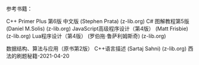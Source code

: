 参考书籍：

C++ Primer Plus 第6版 中文版 (Stephen Prata) (z-lib.org)
C# 图解教程第5版 (Daniel M.Solis) (z-lib.org)
JavaScript高级程序设计（第4版） (Matt Frisbie) (z-lib.org)
Lua程序设计（第4版） (罗伯拖·鲁萨利姆斯奇) (z-lib.org)

数据结构、算法与应用（原书第2版） C++语言描述 (Sartaj Sahni) (z-lib.org)
西法的刷题秘籍-2021-04-20